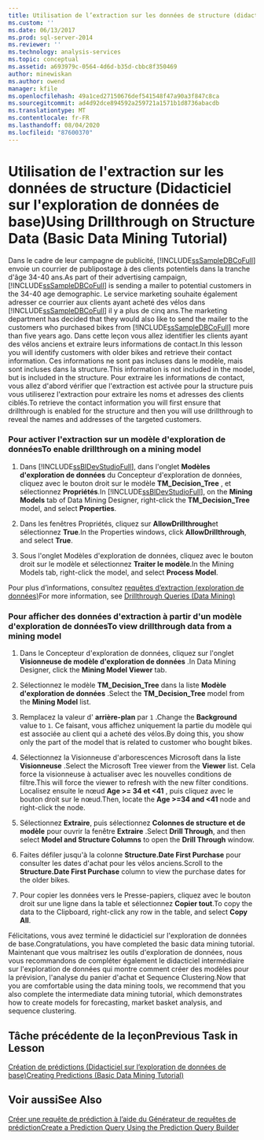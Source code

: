 ```yaml
---
title: Utilisation de l’extraction sur les données de structure (didacticiel sur l’exploration de données de base) | Microsoft Docs
ms.custom: ''
ms.date: 06/13/2017
ms.prod: sql-server-2014
ms.reviewer: ''
ms.technology: analysis-services
ms.topic: conceptual
ms.assetid: a693979c-0564-4d6d-b35d-cbbc8f350469
author: minewiskan
ms.author: owend
manager: kfile
ms.openlocfilehash: 49a1ced27150676def541548f47a90a3f847c8ca
ms.sourcegitcommit: ad4d92dce894592a259721a1571b1d8736abacdb
ms.translationtype: MT
ms.contentlocale: fr-FR
ms.lasthandoff: 08/04/2020
ms.locfileid: "87600370"
---
```

# <a name="using-drillthrough-on-structure-data-basic-data-mining-tutorial"></a><span data-ttu-id="62314-102">Utilisation de l'extraction sur les données de structure (Didacticiel sur l'exploration de données de base)</span><span class="sxs-lookup"><span data-stu-id="62314-102">Using Drillthrough on Structure Data (Basic Data Mining Tutorial)</span></span>
  <span data-ttu-id="62314-103">Dans le cadre de leur campagne de publicité, [!INCLUDE[ssSampleDBCoFull](../includes/sssampledbcofull-md.md)] envoie un courrier de publipostage à des clients potentiels dans la tranche d'âge 34-40 ans.</span><span class="sxs-lookup"><span data-stu-id="62314-103">As part of their advertising campaign, [!INCLUDE[ssSampleDBCoFull](../includes/sssampledbcofull-md.md)] is sending a mailer to potential customers in the 34-40 age demographic.</span></span> <span data-ttu-id="62314-104">Le service marketing souhaite également adresser ce courrier aux clients ayant acheté des vélos dans [!INCLUDE[ssSampleDBCoFull](../includes/sssampledbcofull-md.md)] il y a plus de cinq ans.</span><span class="sxs-lookup"><span data-stu-id="62314-104">The marketing department has decided that they would also like to send the mailer to the customers who purchased bikes from [!INCLUDE[ssSampleDBCoFull](../includes/sssampledbcofull-md.md)] more than five years ago.</span></span> <span data-ttu-id="62314-105">Dans cette leçon vous allez identifier les clients ayant des vélos anciens et extraire leurs informations de contact.</span><span class="sxs-lookup"><span data-stu-id="62314-105">In this lesson you will identify customers with older bikes and retrieve their contact information.</span></span> <span data-ttu-id="62314-106">Ces informations ne sont pas incluses dans le modèle, mais sont incluses dans la structure.</span><span class="sxs-lookup"><span data-stu-id="62314-106">This information is not included in the model, but is included in the structure.</span></span> <span data-ttu-id="62314-107">Pour extraire les informations de contact, vous allez d'abord vérifier que l'extraction est activée pour la structure puis vous utiliserez l'extraction pour extraire les noms et adresses des clients ciblés.</span><span class="sxs-lookup"><span data-stu-id="62314-107">To retrieve the contact information you will first ensure that drillthrough is enabled for the structure and then you will use drillthrough to reveal the names and addresses of the targeted customers.</span></span>  
  
### <a name="to-enable-drillthrough-on-a-mining-model"></a><span data-ttu-id="62314-108">Pour activer l'extraction sur un modèle d'exploration de données</span><span class="sxs-lookup"><span data-stu-id="62314-108">To enable drillthrough on a mining model</span></span>  
  
1.  <span data-ttu-id="62314-109">Dans [!INCLUDE[ssBIDevStudioFull](../includes/ssbidevstudiofull-md.md)], dans l'onglet **Modèles d'exploration de données** du Concepteur d'exploration de données, cliquez avec le bouton droit sur le modèle **TM_Decision_Tree** , et sélectionnez **Propriétés**.</span><span class="sxs-lookup"><span data-stu-id="62314-109">In [!INCLUDE[ssBIDevStudioFull](../includes/ssbidevstudiofull-md.md)], on the **Mining Models** tab of Data Mining Designer, right-click the **TM_Decision_Tree** model, and select **Properties**.</span></span>  
  
2.  <span data-ttu-id="62314-110">Dans les fenêtres Propriétés, cliquez sur **AllowDrillthrough**et sélectionnez **True**.</span><span class="sxs-lookup"><span data-stu-id="62314-110">In the Properties windows, click **AllowDrillthrough**, and select **True**.</span></span>  
  
3.  <span data-ttu-id="62314-111">Sous l'onglet Modèles d'exploration de données, cliquez avec le bouton droit sur le modèle et sélectionnez **Traiter le modèle**.</span><span class="sxs-lookup"><span data-stu-id="62314-111">In the Mining Models tab, right-click the model, and select **Process Model**.</span></span>  
  
 <span data-ttu-id="62314-112">Pour plus d’informations, consultez [requêtes d’extraction &#40;exploration de données&#41;](../../2014/analysis-services/data-mining/drillthrough-queries-data-mining.md)</span><span class="sxs-lookup"><span data-stu-id="62314-112">For more information, see [Drillthrough Queries &#40;Data Mining&#41;](../../2014/analysis-services/data-mining/drillthrough-queries-data-mining.md)</span></span>  
  
### <a name="to-view-drillthrough-data-from-a-mining-model"></a><span data-ttu-id="62314-113">Pour afficher des données d'extraction à partir d'un modèle d'exploration de données</span><span class="sxs-lookup"><span data-stu-id="62314-113">To view drillthrough data from a mining model</span></span>  
  
1.  <span data-ttu-id="62314-114">Dans le Concepteur d'exploration de données, cliquez sur l'onglet **Visionneuse de modèle d'exploration de données** .</span><span class="sxs-lookup"><span data-stu-id="62314-114">In Data Mining Designer, click the **Mining Model Viewer** tab.</span></span>  
  
2.  <span data-ttu-id="62314-115">Sélectionnez le modèle **TM_Decision_Tree** dans la liste **Modèle d'exploration de données** .</span><span class="sxs-lookup"><span data-stu-id="62314-115">Select the **TM_Decision_Tree** model from the **Mining Model** list.</span></span>  
  
3.  <span data-ttu-id="62314-116">Remplacez la valeur d' **arrière-plan** par `1` .</span><span class="sxs-lookup"><span data-stu-id="62314-116">Change the **Background** value to `1`.</span></span> <span data-ttu-id="62314-117">Ce faisant, vous affichez uniquement la partie du modèle qui est associée au client qui a acheté des vélos.</span><span class="sxs-lookup"><span data-stu-id="62314-117">By doing this, you show only the part of the model that is related to customer who bought bikes.</span></span>  
  
4.  <span data-ttu-id="62314-118">Sélectionnez la Visionneuse d'arborescences Microsoft dans la liste **Visionneuse** .</span><span class="sxs-lookup"><span data-stu-id="62314-118">Select the Microsoft Tree viewer from the **Viewer** list.</span></span> <span data-ttu-id="62314-119">Cela force la visionneuse à actualiser avec les nouvelles conditions de filtre.</span><span class="sxs-lookup"><span data-stu-id="62314-119">This will force the viewer to refresh with the new filter conditions.</span></span> <span data-ttu-id="62314-120">Localisez ensuite le nœud **Age >= 34 et <41** , puis cliquez avec le bouton droit sur le nœud.</span><span class="sxs-lookup"><span data-stu-id="62314-120">Then, locate the **Age >=34 and <41** node and right-click the node.</span></span>  
  
5.  <span data-ttu-id="62314-121">Sélectionnez **Extraire**, puis sélectionnez **Colonnes de structure et de modèle** pour ouvrir la fenêtre **Extraire** .</span><span class="sxs-lookup"><span data-stu-id="62314-121">Select **Drill Through**, and then select **Model and Structure Columns** to open the **Drill Through** window.</span></span>  
  
6.  <span data-ttu-id="62314-122">Faites défiler jusqu'à la colonne **Structure.Date First Purchase** pour consulter les dates d'achat pour les vélos anciens.</span><span class="sxs-lookup"><span data-stu-id="62314-122">Scroll to the **Structure.Date First Purchase** column to view the purchase dates for the older bikes.</span></span>  
  
7.  <span data-ttu-id="62314-123">Pour copier les données vers le Presse-papiers, cliquez avec le bouton droit sur une ligne dans la table et sélectionnez **Copier tout**.</span><span class="sxs-lookup"><span data-stu-id="62314-123">To copy the data to the Clipboard, right-click any row in the table, and select **Copy All**.</span></span>  
  
 <span data-ttu-id="62314-124">Félicitations, vous avez terminé le didacticiel sur l'exploration de données de base.</span><span class="sxs-lookup"><span data-stu-id="62314-124">Congratulations, you have completed the basic data mining tutorial.</span></span> <span data-ttu-id="62314-125">Maintenant que vous maîtrisez les outils d'exploration de données, nous vous recommandons de compléter également le didacticiel intermédiaire sur l'exploration de données qui montre comment créer des modèles pour la prévision, l'analyse du panier d'achat et Sequence Clustering.</span><span class="sxs-lookup"><span data-stu-id="62314-125">Now that you are comfortable using the data mining tools, we recommend that you also complete the intermediate data mining tutorial, which demonstrates how to create models for forecasting, market basket analysis, and sequence clustering.</span></span>  
  
## <a name="previous-task-in-lesson"></a><span data-ttu-id="62314-126">Tâche précédente de la leçon</span><span class="sxs-lookup"><span data-stu-id="62314-126">Previous Task in Lesson</span></span>  
 [<span data-ttu-id="62314-127">Création de prédictions &#40;Didacticiel sur l’exploration de données de base&#41;</span><span class="sxs-lookup"><span data-stu-id="62314-127">Creating Predictions &#40;Basic Data Mining Tutorial&#41;</span></span>](../../2014/tutorials/creating-predictions-basic-data-mining-tutorial.md)  
  
## <a name="see-also"></a><span data-ttu-id="62314-128">Voir aussi</span><span class="sxs-lookup"><span data-stu-id="62314-128">See Also</span></span>  
 [<span data-ttu-id="62314-129">Créer une requête de prédiction à l’aide du Générateur de requêtes de prédiction</span><span class="sxs-lookup"><span data-stu-id="62314-129">Create a Prediction Query Using the Prediction Query Builder</span></span>](../../2014/analysis-services/data-mining/create-a-prediction-query-using-the-prediction-query-builder.md)  
  
  

